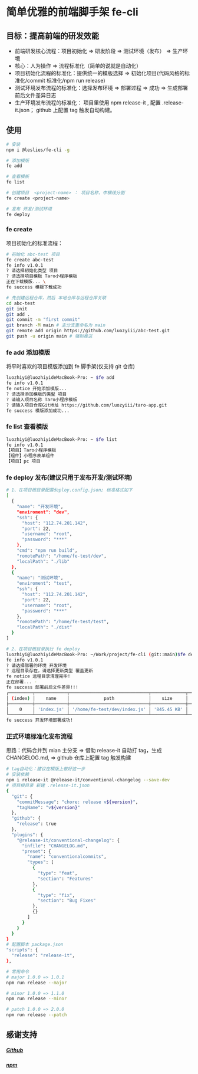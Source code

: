 # 简单优雅的前端脚手架 fe-cli

## 目标：提高前端的研发效能

- 前端研发核心流程：项目初始化 => 研发阶段 => 测试环境（发布） => 生产环境
- 核心：人为操作 => 流程标准化（简单的说就是自动化）
- 项目初始化流程的标准化：提供统一的模版选择 => 初始化项目(代码风格的标准化/commit 标准化/npm run release)
- 测试环境发布流程的标准化：选择发布环境 => 部署过程 => 成功 => 生成部署前后文件差异日志
- 生产环境发布流程的标准化： 项目里使用 npm release-it , 配置 .release-it.json； github 上配置 tag 触发自动构建。

## 使用

```bash
# 安装
npm i @leslies/fe-cli -g

# 添加模版
fe add

# 查看模板
fe list

# 创建项目  <project-name> ： 项目名称，中横线分割
fe create <project-name>

# 发布 开发/测试环境
fe deploy
```

### fe create <project-name>

项目初始化的标准流程：

```bash
# 初始化 abc-test 项目
fe create abc-test
fe info v1.0.1
? 请选择初始化类型 项目
? 请选择项目模板 Taro小程序模板
正在下载模版... \
fe success 模板下载成功

# 先创建远程仓库，然后 本地仓库与远程仓库关联
cd abc-test
git init
git add .
git commit -m "first commit"
git branch -M main # 主分支重命名为 main
git remote add origin https://github.com/luozyiii/abc-test.git
git push -u origin main # 强制推送

```

### fe add 添加模版

将平时喜欢的项目模版添加到 fe 脚手架(仅支持 git 仓库)

```bash
luozhiyi@luozhiyideMacBook-Pro: ~ $fe add
fe info v1.0.1
fe notice 开始添加模版...
? 请选择添加模版的类型 项目
? 请输入项目名称 Taro小程序模板
? 请输入项目仓库Git地址 https://github.com/luozyiii/taro-app.git
fe success 模版添加成功...
```

### fe list 查看模版

```bash
luozhiyi@luozhiyideMacBook-Pro: ~ $fe list
fe info v1.0.1
【项目】Taro小程序模板
【组件】小程序表单组件
【项目】pc 项目
```

### fe deploy 发布(建议只用于发布开发/测试环境)

```bash
# 1、在项目根目录配置deploy.config.json; 标准格式如下
[
  {
    "name": "开发环境",
    "enviroment": "dev",
    "ssh": {
      "host": "112.74.201.142",
      "port": 22,
      "username": "root",
      "password": "***"
    },
    "cmd": "npm run build",
    "romotePath": "/home/fe-test/dev",
    "localPath": "./lib"
  },
  {
    "name": "测试环境",
    "enviroment": "test",
    "ssh": {
      "host": "112.74.201.142",
      "port": 22,
      "username": "root",
      "password": "***"
    },
    "romotePath": "/home/fe-test/test",
    "localPath": "./dist"
  }
]

# 2、在项目根目录执行 fe deploy
luozhiyi@luozhiyideMacBook-Pro: ~/Work/project/fe-cli (git::main)$fe deploy
fe info v1.0.1
? 请选择部署的环境 开发环境
? 远程目录存在，请选择更新类型 覆盖更新
fe notice 远程目录清理完毕!
正在部署... -
fe success 部署前后文件差异!!!
┌─────────┬────────────┬──────────────────────────────┬─────────────┬────────────────────────────────┐
│ (index) │    name    │             path             │    size     │              diff              │
├─────────┼────────────┼──────────────────────────────┼─────────────┼────────────────────────────────┤
│    0    │ 'index.js' │ '/home/fe-test/dev/index.js' │ '845.45 KB' │ '变小: 895.65 KB => 845.45 KB' │
└─────────┴────────────┴──────────────────────────────┴─────────────┴────────────────────────────────┘
fe success 开发环境部署成功!
```

### 正式环境标准化发布流程

思路：代码合并到 mian 主分支 => 借助 release-it 自动打 tag，生成 CHANGELOG.md, => github 仓库上配置 tag 触发构建

```bash
# tag自动化：建议在模版上做好这一步
# 安装依赖
npm i release-it @release-it/conventional-changelog --save-dev
# 项目根目录 新建 .release-it.json
{
  "git": {
    "commitMessage": "chore: release v${version}",
    "tagName": "v${version}"
  },
  "github": {
    "release": true
  },
  "plugins": {
    "@release-it/conventional-changelog": {
      "infile": "CHANGELOG.md",
      "preset": {
        "name": "conventionalcommits",
        "types": [
          {
            "type": "feat",
            "section": "Features"
          },
          {
            "type": "fix",
            "section": "Bug Fixes"
          },
          {}
        ]
      }
    }
  }
}
# 配置脚本 package.json
"scripts": {
  "release": "release-it",
},

# 常用命令
# major 1.0.0 => 1.0.1
npm run release --major

# minor 1.0.0 => 1.1.0
npm run release --minor

# patch 1.0.0 => 2.0.0
npm run release --patch
```

## 感谢支持

##### [Github](https://github.com/luozyiii/fe-cli)

##### [npm](https://www.npmjs.com/package/@leslies/fe-cli)
